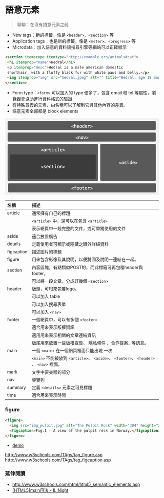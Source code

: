 # 語意元素

> 聊聊：在沒有語意元素之前

* New tags：新的標籤，像是 `<header>`、`<section>` 等
* Application tags：也是新的標籤，像是 `<meter>`、`<progress>` 等
* Microdata：加入語意的資料讓搜尋引擎等網站可以正確顯示

```html
<section itemscope itemtype="http://example.org/animals#cat">
 <h1 itemprop="name">Hedral</h1>
 <p itemprop="desc">Hedral is a male american domestic
 shorthair, with a fluffy black fur with white paws and belly.</p>
 <img itemprop="img" src="hedral.jpeg" alt="" title="Hedral, age 18 months">
</section>
```

* Form type：`<form>` 可以加入的 type 便多了，包含 email 和 tel 等屬性，瀏覽器會協助進行資料格式的驗證
* 有特殊意義的元素，由名稱可以了解到它與其他內容的差異。
* 語意元素全部都是 block elements


![](./assets/layout.gif)

| 名稱            |        描述     |
| :------------- | :-------------  |
| article        | 通常擁有自己的標題 |
|                | `<article>` 中，還可以在包含 `<article>` |
|                | 表示網頁中一段完整的文件，或可單獨使用的文件 |
| aside          | 適合放置廣告       |
| details        | 定義使用者可顯示或隱藏之額外詳細資料 |
| figcaption     | 描述圖片的標題     |
| figure         | 用來包含影像及其說明，以便將圖及說明一連結在一起。 |
| section        | 內容區塊，有點類似POST的，而此標籤可再包覆header與footer。|
|                | 可以將一段文章，分成好幾個 `<section>` |
| header         | 版頭，可甩來包覆logo。|
|                | 可以加入 table     |
|                | 可以加入搜尋表單    |
|                | 可以加入 `<nav>`   |
| footer         | 一個網頁中，可以有多個 `<footer>` |
|                | 適合用來表示版權資訊 |
|                | 適用用來表示相關的文章連結資訊 |
|                | 版尾用來放置一些版權宣告、 隱私條件 、合作提案...等訊息。|
| main           | 一個 `<main>` 在一個網頁裡面只能出現 一次 |
|                | `<main>` 不能被放到 `<article>`、 `<aside>`、 `<footer>`、 `<header>` 、 `<nav>`  裡面。 |
| mark           | 文字中要突顯的部分   |
| nav            | 導覽列 |
| summary        | 定義 `<details>` 元素之可見標題 |
| time           | 適合用來表示時間     |

### figure

```html
<figure>
  <img src="img_pulpit.jpg" alt="The Pulpit Rock" width="304" height="228">
  <figcaption>Fig.1 - A view of the pulpit rock in Norway.</figcaption>
</figure>
```

* [demo](http://www.w3schools.com/TAgs/tryit.asp?filename=tryhtml5_figcaption)

http://www.w3schools.com/TAgs/tag_figure.asp
http://www.w3schools.com/TAgs/tag_figcaption.asp

### 延伸閱讀

* http://www.w3schools.com/html/html5_semantic_elements.asp
* [[HTML5]main用法 - IL Night](http://49night.azurewebsites.net/html5-main%E7%94%A8%E6%B3%95/)